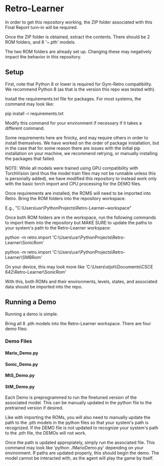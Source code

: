 # Retro-Learner

In order to get this repository working, the ZIP folder associated with this Final Report turn-in will be required.

Once the ZIP folder is obtained, extract the contents. There should be 2 ROM folders, and 8 '~.pth' models.

The two ROM folders are already set up. Changing these may negatively impact the behavior in this repository.

## Setup

First, note that Python 8 or lower is required for Gym-Retro compatibility. We recommend Python 8 (as that is the version this repo was tested with).

Install the requirements.txt file for packages. For most systems, the command may look like:

pip install -r requirements.txt

Modify this command for your environment if necessary if it takes a different command.

Some requirements here are finicky, and may require others in order to install themselves. We have worked on the order of package installation, but in the case that
for some reason there are issues with the initial pip installation on your machine, we recommend retrying, or manually installing the packages that failed. 

NOTE: While all models were trained using GPU compatibility with TorchVision (and thus the model train files may not be runnable unless this is personally added),
we have modified this repository to instead work only with the basic torch import and CPU processing for the DEMO files.

Once requirements are installed, the ROMS will need to be imported into Retro. Bring the ROM folders into the repository workspace.

E.g., "C:\Users\usr\PythonProjects\Retro-Learner\~workspace"

Once both ROM folders are in the workspace, run the following commands to import them into the repository but MAKE SURE to update the paths to your system's path to the Retro-Learner workspace:

python -m retro.import 'C:\Users\usr\PythonProjects\Retro-Learner\SonicRom'

python -m retro.import 'C:\Users\usr\PythonProjects\Retro-Learner\SMBRom'

On your device, this may look more like 'C:\Users\stjoh\Documents\CSCE 642\Retro-Learner\SonicRom'

With this, both ROMs and their environments, levels, states, and associated data should be imported into the repo.

## Running a Demo

Running a demo is simple.

Bring all 8 .pth models into the Retro-Learner workspace. There are four demo files:

### Demo Files
#### Mario_Demo.py

#### Sonic_Demo.py

#### MtS_Demo.py

#### StM_Demo.py


Each Demo is preprogrammed to run the finetuned version of the associated model. This can be manually updated in the python file to the pretrained version if desired.

Like with importing the ROMs, you will also need to manually update the path to the .pth models in the python files so that your system's path is recognized. If the DEMO file is not
updated to recognize your system's path to the .pth file, the DEMOs will not work.

Once the path is updated appropiately, simply run the associated file. This command may look like 'python ./MarioDemo.py' depending on your environment.
If paths are updated properly, this should begin the demo. The model cannot be interacted with, as the agent will play the game by itself.